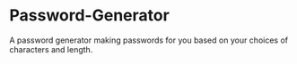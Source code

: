 # Password-Generator
A password generator making passwords for you based on your choices of characters and length.
